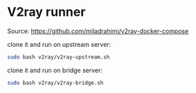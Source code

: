 # V2ray runner

Source: <https://github.com/miladrahimi/v2ray-docker-compose>

clone it and run on upstream server:

```bash
sudo bash v2ray/v2ray-upstream.sh
```

clone it and run on bridge server:

```bash
sudo bash v2ray/v2ray-bridge.sh
```
